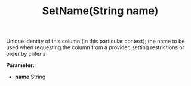 ﻿---
uid: crmscript_ref_NSArchiveColumnInfo_SetName
title: SetName(String name)
intellisense: NSArchiveColumnInfo.SetName
keywords: NSArchiveColumnInfo, GetName
so.topic: reference
---

Unique identity of this column (in this particular context); the name to be used when requesting the column from a provider, setting restrictions or order by criteria

**Parameter:** 
 - **name** String

